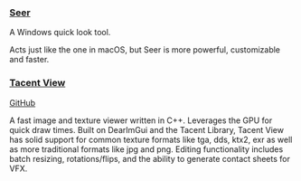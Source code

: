 ### [Seer](http://1218.io/)

A Windows quick look tool.

Acts just like the one in macOS, but Seer is more powerful, customizable and faster.


### [Tacent View](https://bluescan.github.io/tacentview/gui.html)

[GitHub](https://github.com/bluescan/tacentview)

A fast image and texture viewer written in C++. Leverages the GPU for quick draw times. Built on DearImGui and the Tacent Library, Tacent View has solid support for common texture formats like tga, dds, ktx2, exr as well as more traditional formats like jpg and png. Editing functionality includes batch resizing, rotations/flips, and the ability to generate contact sheets for VFX.

